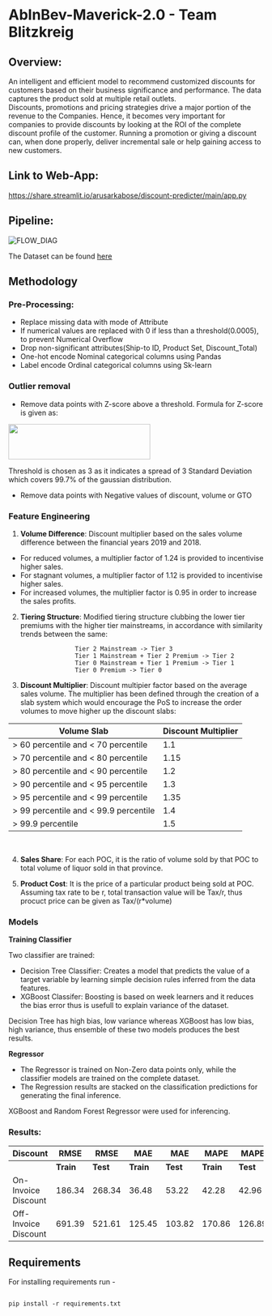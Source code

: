 # AbInBev-Maverick-2.0 - Team Blitzkreig

## Overview:
An intelligent and efficient model to recommend customized discounts for customers based on their business significance and performance. The data captures the product sold at multiple retail outlets.
</br>
Discounts, promotions and pricing strategies drive a major portion of the revenue to the Companies. Hence, it becomes very important for companies to provide discounts by looking at the ROI of the complete discount profile of the customer. Running a promotion or giving a discount can, when done properly, deliver incremental sale or help gaining access to new customers. 
## Link to Web-App: 
https://share.streamlit.io/arusarkabose/discount-predicter/main/app.py

## Pipeline:
![FLOW_DIAG](https://user-images.githubusercontent.com/45457551/117551576-73be4680-b064-11eb-8885-41955a4a8f92.PNG)

The Dataset can be found [here](https://github.com/Gauranshi/AbInBev-Maverick-2.0/blob/main/data.xlsx)

## Methodology
### Pre-Processing:
* Replace missing data with mode of Attribute
* If numerical values are replaced with 0 if less than a threshold(0.0005), to prevent Numerical Overflow
* Drop non-significant attributes(Ship-to ID, Product Set, Discount_Total)
* One-hot encode Nominal categorical columns using Pandas
* Label encode Ordinal categorical columns using Sk-learn

### Outlier removal
* Remove data points with Z-score above a threshold. Formula for Z-score is given as:
<img src="https://user-images.githubusercontent.com/45457551/117552486-3b6d3700-b069-11eb-9741-a29cb2e22f6d.PNG" width="280" height="70" />

Threshold is chosen as 3 as it indicates a spread of 3 Standard Deviation which covers 99.7% of the gaussian distribution.

* Remove data points with Negative values of discount, volume or GTO
### Feature Engineering
1. **Volume Difference**: Discount multiplier based on the sales volume difference between the financial years 2019 and 2018. 

* For reduced volumes, a multiplier factor of 1.24 is provided to incentivise higher sales.
* For stagnant volumes, a multiplier factor of 1.12 is provided to incentivise higher sales.
* For increased volumes, the multiplier factor is 0.95 in order to increase the sales profits.

2. **Tiering Structure**: Modified tiering structure clubbing the lower tier premiums with the higher tier mainstreams, in accordance with similarity trends between the same:

                      Tier 2 Mainstream -> Tier 3  
                      Tier 1 Mainstream + Tier 2 Premium -> Tier 2 
                      Tier 0 Mainstream + Tier 1 Premium -> Tier 1 
                      Tier 0 Premium -> Tier 0

3. **Discount Multiplier**: Discount multipier factor based on the average sales volume. The multiplier has been defined through the creation of a slab system which would encourage the PoS to increase the order volumes to move higher up the discount slabs:

| Volume Slab | Discount Multiplier |
| ----------- | ----------- |
| > 60 percentile and < 70 percentile | 1.1 |
| > 70 percentile and < 80 percentile | 1.15 |
| > 80 percentile and < 90 percentile | 1.2 |
| > 90 percentile and < 95 percentile | 1.3 |
| > 95 percentile and < 99 percentile | 1.35 |
| > 99 percentile and < 99.9 percentile | 1.4 |
| > 99.9 percentile | 1.5 |
<br>

4. **Sales Share**: For each POC, it is the ratio of volume sold by that POC to total volume of liquor sold in that province.


5. **Product Cost**: It is the price of a particular product being sold at POC. Assuming tax rate to be r, total transaction value will be Tax/r, thus procuct price can be given as Tax/(r\*volume)

### Models 

**Training Classifier**

Two classifier are trained:
* Decision Tree Classifier: Creates a model that predicts the value of a target variable by learning simple decision rules inferred from the data features. 
* XGBoost Classifer: Boosting is based on week learners and it reduces the bias error thus is usefull to explain variance of the dataset.

Decision Tree has high bias, low variance whereas XGBoost has low bias, high variance, thus ensemble of these two models produces the best results.

**Regressor**

* The Regressor is trained on Non-Zero data points only, while the classifier models are trained on the complete dataset.
* The Regression results are stacked on the classification predictions for generating the final inference.

XGBoost and Random Forest Regressor were used for inferencing. 

### Results:
|   Discount |RMSE | RMSE| MAE | MAE | MAPE | MAPE|
|---------------|------|------|------|------|------|------|
|               | **Train** | **Test** |  **Train** | **Test** |**Train**| **Test** |
| On-Invoice Discount    | 186.34 | 268.34 | 36.48 | 53.22 | 42.28 | 42.96 |
| Off-Invoice Discount | 691.39 | 521.61 | 125.45 | 103.82 | 170.86 | 126.89 |

## Requirements

For installing requirements run - 
```

pip install -r requirements.txt
```

